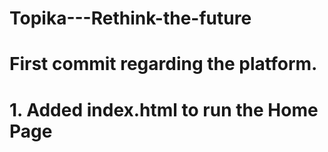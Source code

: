 # Topika---Rethink-the-future

# First commit regarding the platform.

# 1. Added index.html to run the Home Page
